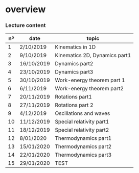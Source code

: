 # overview

### Lecture content

| nº  | date       | topic                         |
| --- | ---------- | ----------------------------- |
| 1   | 2/10/2019  | Kinematics in 1D              |
| 2   | 9/10/2019  | Kinematics 2D, Dynamics part1 |
| 3   | 16/10/2019 | Dynamics part2                |
| 4   | 23/10/2019 | Dynamics part3                |
| 5   | 30/10/2019 | Work-energy theorem part 1    |
| 6   | 6/11/2019  | Work-energy theorem part2     |
| 7   | 20/11/2019 | Rotations part1               |
| 8   | 27/11/2019 | Rotations part 2              |
| 9   | 4/12/2019  | Oscillations and waves        |
| 10  | 11/12/2019 | Special relativity part1      |
| 11  | 18/12/2019 | Special relativity part2      |
| 12  | 8/01/2020  | Thermodynamics part1          |
| 13  | 15/01/2020 | Thermodynamics part2          |
| 14  | 22/01/2020 | Thermodynamics part3          |
| 15  | 29/01/2020 | TEST                          |
